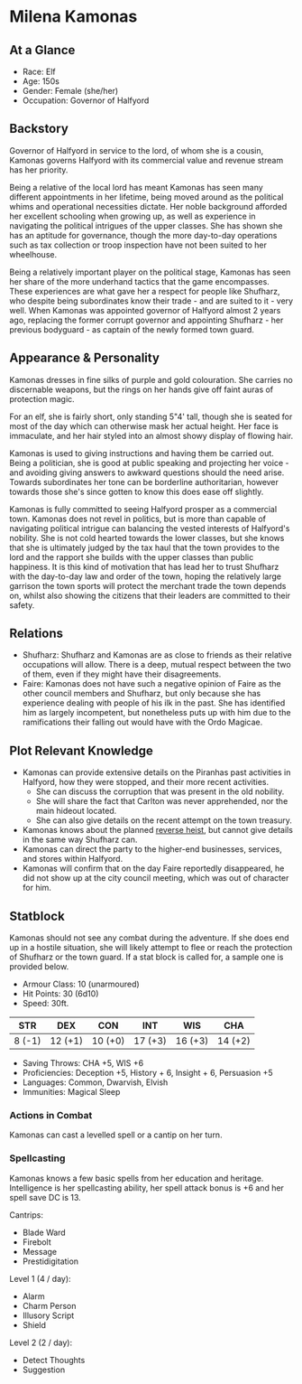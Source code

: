 # Milena Kamonas

## At a Glance

- Race: Elf
- Age: 150s
- Gender: Female (she/her)
- Occupation: Governor of Halfyord

## Backstory

Governor of Halfyord in service to the lord, of whom she is a cousin, Kamonas governs Halfyord with its commercial value and revenue stream has her priority.

Being a relative of the local lord has meant Kamonas has seen many different appointments in her lifetime, being moved around as the political whims and operational necessities dictate.
Her noble background afforded her excellent schooling when growing up, as well as experience in navigating the political intrigues of the upper classes.
She has shown she has an aptitude for governance, though the more day-to-day operations such as tax collection or troop inspection have not been suited to her wheelhouse.

Being a relatively important player on the political stage, Kamonas has seen her share of the more underhand tactics that the game encompasses.
These experiences are what gave her a respect for people like Shufharz, who despite being subordinates know their trade - and are suited to it - very well.
When Kamonas was appointed governor of Halfyord almost 2 years ago, replacing the former corrupt governor and appointing Shufharz - her previous bodyguard - as captain of the newly formed town guard.

## Appearance & Personality

Kamonas dresses in fine silks of purple and gold colouration.
She carries no discernable weapons, but the rings on her hands give off faint auras of protection magic.

For an elf, she is fairly short, only standing 5"4' tall, though she is seated for most of the day which can otherwise mask her actual height.
Her face is immaculate, and her hair styled into an almost showy display of flowing hair.

Kamonas is used to giving instructions and having them be carried out.
Being a politician, she is good at public speaking and projecting her voice - and avoiding giving answers to awkward questions should the need arise.
Towards subordinates her tone can be borderline authoritarian, however towards those she's since gotten to know this does ease off slightly.

Kamonas is fully committed to seeing Halfyord prosper as a commercial town.
Kamonas does not revel in politics, but is more than capable of navigating political intrigue can balancing the vested interests of Halfyord's nobility.
She is not cold hearted towards the lower classes, but she knows that she is ultimately judged by the tax haul that the town provides to the lord and the rapport she builds with the upper classes than public happiness.
It is this kind of motivation that has lead her to trust Shufharz with the day-to-day law and order of the town, hoping the relatively large garrison the town sports will protect the merchant trade the town depends on, whilst also showing the citizens that their leaders are committed to their safety.

## Relations

- Shufharz: Shufharz and Kamonas are as close to friends as their relative occupations will allow. There is a deep, mutual respect between the two of them, even if they might have their disagreements.
- Faire: Kamonas does not have such a negative opinion of Faire as the other council members and Shufharz, but only because she has experience dealing with people of his ilk in the past. She has identified him as largely incompetent, but nonetheless puts up with him due to the ramifications their falling out would have with the Ordo Magicae.

## Plot Relevant Knowledge

- Kamonas can provide extensive details on the Piranhas past activities in Halfyord, how they were stopped, and their more recent activities.
  - She can discuss the corruption that was present in the old nobility.
  - She will share the fact that Carlton was never apprehended, nor the main hideout located.
  - She can also give details on the recent attempt on the town treasury.
- Kamonas knows about the planned [reverse heist](FIXME), but cannot give details in the same way Shufharz can.
- Kamonas can direct the party to the higher-end businesses, services, and stores within Halfyord.
- Kamonas will confirm that on the day Faire reportedly disappeared, he did not show up at the city council meeting, which was out of character for him.

## Statblock

Kamonas should not see any combat during the adventure.
If she does end up in a hostile situation, she will likely attempt to flee or reach the protection of Shufharz or the town guard.
If a stat block is called for, a sample one is provided below.

- Armour Class: 10 (unarmoured)
- Hit Points: 30 (6d10)
- Speed: 30ft.

|   STR   |   DEX   |   CON   |   INT   |   WIS   |   CHA   |
|:-------:|:-------:|:-------:|:-------:|:-------:|:-------:|
|  8 (-1) | 12 (+1) | 10 (+0) | 17 (+3) | 16 (+3) | 14 (+2) |

- Saving Throws: CHA +5, WIS +6
- Proficiencies: Deception +5, History + 6, Insight + 6, Persuasion +5
- Languages: Common, Dwarvish, Elvish
- Immunities: Magical Sleep

### Actions in Combat

Kamonas can cast a levelled spell or a cantip on her turn.

### Spellcasting

Kamonas knows a few basic spells from her education and heritage.
Intelligence is her spellcasting ability, her spell attack bonus is +6 and her spell save DC is 13.

Cantrips:

- Blade Ward
- Firebolt
- Message
- Prestidigitation

Level 1 (4 / day):

- Alarm
- Charm Person
- Illusory Script
- Shield

Level 2 (2 / day):

- Detect Thoughts
- Suggestion
